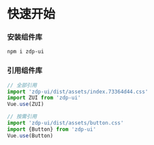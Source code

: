 # 快速开始


### 安装组件库

```bash
npm i zdp-ui
```

### 引用组件库

```javascript
// 全部引用
import 'zdp-ui/dist/assets/index.73364d44.css'
import ZUI from 'zdp-ui'
Vue.use(ZUI)

// 按需引用
import 'zdp-ui/dist/assets/button.css'
import {Button} from 'zdp-ui'
Vue.use(Button)

```